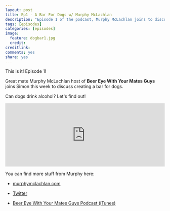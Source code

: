 ```yaml
---
layout: post
title: Ep1 - A Bar For Dogs w/ Murphy McLachlan
description: "Episode 1 of the podcast, Murphy McLachlan joins to discuss a bar for dogs"
tags: [episodes]
categories: [episodes]
image:
  feature: dogbar1.jpg
  credit:
creditlink:
comments: yes
share: yes
---
```


This is it! Episode 1!

Great mate Murphy McLachlan host of **Beer Eye With Your Mates Guys** joins Simon this week to discuss creating a bar for dogs.

Can dogs drink alcohol? Let's find out!

<iframe width="100%" height="200" scrolling="no" frameborder="no" src="https://w.soundcloud.com/player/?url=https%3A//api.soundcloud.com/tracks/243609858&amp;auto_play=false&amp;hide_related=false&amp;show_comments=true&amp;show_user=true&amp;show_reposts=false&amp;visual=true"></iframe>

You can find more stuff from Murphy here:

+ [murphymclachlan.com](www.murphymclachlan.com)

+ [Twitter](twitter.com/murphymclachlan)

+ [Beer Eye With Your Mates Guys Podcast (iTunes)](https://itunes.apple.com/au/podcast/beer-eye-with-your-mates-guys/id1017716252?mt=2)
